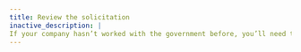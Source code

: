 ```yaml
---
title: Review the solicitation
inactive_description: | 
If your company hasn’t worked with the government before, you’ll need to register with these systems. You MUST have completed your SAM registration BEFORE you can begin entering your proposal in FastLane. Start as soon as possible!
---
```

